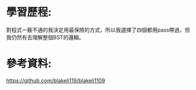 # 學習歷程:
對程式一竅不通的我決定用最保險的方式，所以我選擇了四個都用pass帶過，但我仍然有去理解整個BST的邏輯。

# 參考資料:
https://github.com/blakeli119/blakeli1109
